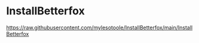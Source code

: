 # InstallBetterfox

https://raw.githubusercontent.com/mylesotoole/InstallBetterfox/main/InstallBetterfox
